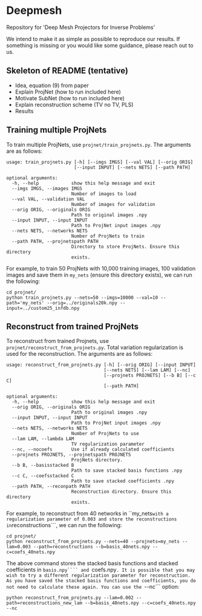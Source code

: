 # Deepmesh
Repository for 'Deep Mesh Projectors for Inverse Problems'

We intend to make it as simple as possible to reproduce our results. If something is missing or you would like some guidance, please reach out to us.

## Skeleton of README (tentative)
- Idea, equation (9) from paper
- Explain ProjNet (how to run included here)
- Motivate SubNet (how to run included here)
- Explain reconstruction scheme (TV no TV, PLS)
- Results

## Training multiple ProjNets
To train multiple ProjNets, use ```projnet/train_projnets.py```.
The arguments are as follows:
```console
usage: train_projnets.py [-h] [--imgs IMGS] [--val VAL] [--orig ORIG]
                         [--input INPUT] [--nets NETS] [--path PATH]

optional arguments:
  -h, --help            show this help message and exit
  --imgs IMGS, --images IMGS
                        Number of images to load
  --val VAL, --validation VAL
                        Number of images for validation
  --orig ORIG, --originals ORIG
                        Path to original images .npy
  --input INPUT, --input INPUT
                        Path to ProjNet input images .npy
  --nets NETS, --networks NETS
                        Number of ProjNets to train
  --path PATH, --projnetspath PATH
                        Directory to store ProjNets. Ensure this directory
                        exists.

```

For example, to train 50 ProjNets with 10,000 training images, 100 validation images and save them in ```my_nets``` (ensure this directory exists), we can run the following:
``` console
cd projnet/
python train_projnets.py --nets=50 --imgs=10000 --val=10 --path='my_nets' --orig=../originals20k.npy --input=../custom25_infdb.npy
```

## Reconstruct from trained ProjNets
To reconstruct from trained Projnets, use ```projnet/reconstruct_from_projnets.py```. Total variation regularization is used for the reconstruction.
The arguments are as follows:
```console
usage: reconstruct_from_projnets.py [-h] [--orig ORIG] [--input INPUT]
                                    [--nets NETS] [--lam LAM] [--nc]
                                    [--projnets PROJNETS] [--b B] [--c C]
                                    [--path PATH]

optional arguments:
  -h, --help            show this help message and exit
  --orig ORIG, --originals ORIG
                        Path to original images .npy
  --input INPUT, --input INPUT
                        Path to ProjNet input images .npy
  --nets NETS, --networks NETS
                        Number of ProjNets to use
  --lam LAM, --lambda LAM
                        TV regularization parameter
  --nc, --nocoefs       Use if already calculated coefficients
  --projnets PROJNETS, --projnetspath PROJNETS
                        ProjNets directory.
  --b B, --basisstacked B
                        Path to save stacked basis functions .npy
  --c C, --coefsstacked C
                        Path to save stacked coefficients .npy
  --path PATH, --reconpath PATH
                        Reconstruction directory. Ensure this directory
                        exists.
```

For example, to reconstruct from 40 networks in ``my_nets``` with a regularization parameter of 0.003 and store the reconstructions in ```reconstructions```, we can run the following:
```console
cd projnet/
python reconstruct_from_projnets.py --nets=40 --projnets=my_nets --lam=0.003 --path=reconstructions --b=basis_40nets.npy --c=coefs_40nets.npy
```

The above command stores the stacked basis functions and stacked coefficients in ```basis.npy```` and ```coefs.npy```.
It is possible that you may wish to try a different regularization parameter for reconstruction. 
As you have saved the stacked basis functions and coefficients, you do not need to calculate these again. You can use the ```--nc``` option:
```console
python reconstruct_from_projnets.py --lam=0.002 --path=reconstructions_new_lam --b=basis_40nets.npy --c=coefs_40nets.npy --nc
```